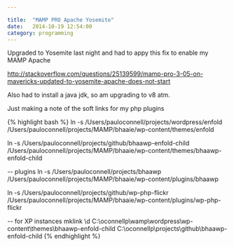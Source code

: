```yaml
---

title:  "MAMP PRO Apache Yosemite"
date:   2014-10-19 12:54:00
category: programming
---
```


Upgraded to Yosemite last night and had to appy this fix to enable my MAMP Apache

http://stackoverflow.com/questions/25139599/mamp-pro-3-05-on-mavericks-updated-to-yosemite-apache-does-not-start

Also had to install a java jdk, so am upgrading to v8 atm.

Just making a note of the soft links for my php plugins

{% highlight bash %}
ln -s /Users/pauloconnell/projects/wordpress/enfold /Users/pauloconnell/projects/MAMP/bhaaie/wp-content/themes/enfold

ln -s /Users/pauloconnell/projects/github/bhaawp-enfold-child /Users/pauloconnell/projects/MAMP/bhaaie/wp-content/themes/bhaawp-enfold-child

-- plugins
ln -s /Users/pauloconnell/projects/bhaawp /Users/pauloconnell/projects/MAMP/bhaaie/wp-content/plugins/bhaawp

ln -s /Users/pauloconnell/projects/github/wp-php-flickr /Users/pauloconnell/projects/MAMP/bhaaie/wp-content/plugins/wp-php-flickr

-- for XP instances
mklink \d C:\oconnellp\wamp\wordpress\wp-content\themes\bhaawp-enfold-child C:\oconnellp\projects\github\bhaawp-enfold-child
{% endhighlight %}